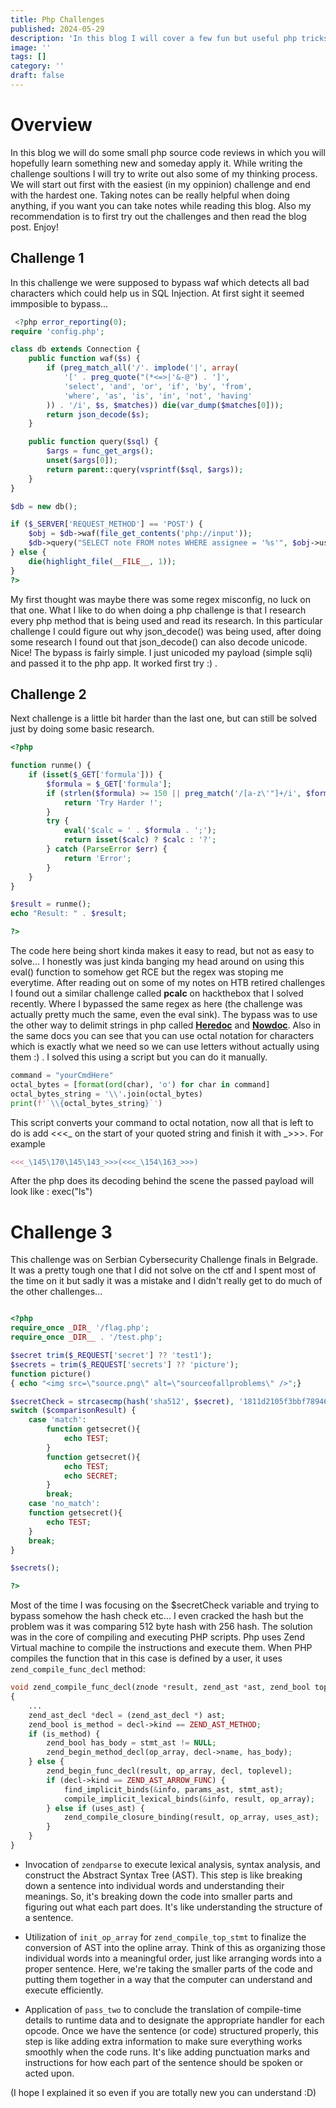 ```yaml
---
title: Php Challenges
published: 2024-05-29
description: 'In this blog I will cover a few fun but useful php tricks'
image: ''
tags: []
category: ''
draft: false 
---
```


# Overview

In this blog we will do some small php source code reviews in which you will hopefully learn something new and someday apply it. While writing the challenge soultions I will try to write out also some of my thinking process. We will start out first with the easiest (in my oppinion) challenge and end with the hardest one. Taking notes can be really helpful when doing anything, if you want you can take notes while reading this blog. Also my recommendation is to first try out the challenges and then read the blog post. Enjoy!

## Challenge 1

In this challenge we were supposed to bypass waf which detects all bad characters which could help us in SQL Injection. At first sight it seemed immposible to bypass...

```php
 <?php error_reporting(0);
require 'config.php';

class db extends Connection {
    public function waf($s) {
        if (preg_match_all('/'. implode('|', array(
            '[' . preg_quote("(*<=>|'&-@") . ']',
            'select', 'and', 'or', 'if', 'by', 'from', 
            'where', 'as', 'is', 'in', 'not', 'having'
        )) . '/i', $s, $matches)) die(var_dump($matches[0]));
        return json_decode($s);
    }

    public function query($sql) {
        $args = func_get_args();
        unset($args[0]);
        return parent::query(vsprintf($sql, $args));
    }
}

$db = new db();

if ($_SERVER['REQUEST_METHOD'] == 'POST') {
    $obj = $db->waf(file_get_contents('php://input'));
    $db->query("SELECT note FROM notes WHERE assignee = '%s'", $obj->user);
} else {
    die(highlight_file(__FILE__, 1));
}
?> 
```
My first thought was maybe there was some regex misconfig, no luck on that one. What I like to do when doing a php challenge is that I research every php method that is being used and read its research. In this particular challenge I could figure out why json_decode() was being used, after doing some research I found out that json_decode() can also decode unicode. Nice! The bypass is fairly simple. I just unicoded my payload (simple sqli) and passed it to the php app. It worked first try :) . 


## Challenge 2

Next challenge is a little bit harder than the last one, but can still be solved just by doing some basic research.

```php
<?php

function runme() {
    if (isset($_GET['formula'])) {
        $formula = $_GET['formula'];
        if (strlen($formula) >= 150 || preg_match('/[a-z\'"]+/i', $formula)) {
            return 'Try Harder !';
        }
        try {
            eval('$calc = ' . $formula . ';');
            return isset($calc) ? $calc : '?';
        } catch (ParseError $err) {
            return 'Error';
        }
    }
}

$result = runme();
echo "Result: " . $result;

?>
``` 
The code here being short kinda makes it easy to read, but not as easy to solve... I honestly was just kinda banging my head around on using this eval() function to somehow get RCE but the regex was stoping me everytime. After reading out on some of my notes on HTB retired challenges I found out a similar challenge called __pcalc__ on hackthebox that I solved recently. Where I bypassed the same regex as here (the challenge was actually pretty much the same, even the eval sink). The bypass was to use the other way to delimit strings in php called [**Heredoc**](https://www.php.net/manual/en/language.types.string.php#language.types.string.syntax.heredoc) and [**Nowdoc**](https://www.php.net/manual/en/language.types.string.php#language.types.string.syntax.nowdoc). Also in the same docs you can see that you can use octal notation for characters which is exactly what we need so we can use letters without actually using them :) . I solved this using a script but you can do it manually.

```python
command = "yourCmdHere"
octal_bytes = [format(ord(char), 'o') for char in command]
octal_bytes_string = '\\'.join(octal_bytes)
print(f'`\\{octal_bytes_string}`')
```
This script converts your command to octal notation, now all that is left to do is add <<<_ on the start of your quoted string and finish it with _>>>. For example 

```php
<<<_\145\170\145\143_>>>(<<<_\154\163_>>>)
```

After the php does its decoding behind the scene the passed payload will look like : exec("ls") 

# Challenge 3
This challenge was on Serbian Cybersecurity Challenge finals in Belgrade. It was a pretty tough one that I did not solve on the ctf and I spent most of the time on it but sadly it was a mistake and I didn't really get to do much of the other challenges...

```php

<?php
require_once _DIR_ '/flag.php';
require_once _DIR__ . '/test.php';

$secret trim($_REQUEST['secret'] ?? 'test1');
$secrets = trim($_REQUEST['secrets'] ?? 'picture');
function picture() 
{ echo "<img src=\"source.png\" alt=\"sourceofallproblems\" />";}

$secretCheck = strcasecmp(hash('sha512', $secret), '1811d2105f3bbf78946a730955772056e472fa2737a28f840f822c2ca167f99e'); $comparisonResult = $secretCheck? 'match': 'no_match';
switch ($comparisonResult) {
    case 'match':
        function getsecret(){
            echo TEST;
        }
        function getsecret(){
            echo TEST;
            echo SECRET;
        }
        break;
    case 'no_match':
    function getsecret(){ 
        echo TEST;
    }
    break;
}

$secrets();

?>
```
Most of the time I was focusing on the $secretCheck variable and trying to bypass somehow the hash check etc... I even cracked the hash but the problem was it was comparing 512 byte hash with 256 hash. The solution was in the core of compiling and executing PHP scripts. Php uses Zend Virtual machine to compile the instructions and execute them. When PHP compiles the function that in this case is defined by a user, it uses  `zend_compile_func_decl` method:

```php
void zend_compile_func_decl(znode *result, zend_ast *ast, zend_bool toplevel) /* {{{ */
{
    ...
    zend_ast_decl *decl = (zend_ast_decl *) ast;
    zend_bool is_method = decl->kind == ZEND_AST_METHOD;
    if (is_method) {
        zend_bool has_body = stmt_ast != NULL;
        zend_begin_method_decl(op_array, decl->name, has_body);
    } else {
        zend_begin_func_decl(result, op_array, decl, toplevel);
        if (decl->kind == ZEND_AST_ARROW_FUNC) {
            find_implicit_binds(&info, params_ast, stmt_ast);
            compile_implicit_lexical_binds(&info, result, op_array);
        } else if (uses_ast) {
            zend_compile_closure_binding(result, op_array, uses_ast);
        }
    }
}
```
- Invocation of `zendparse` to execute lexical analysis, syntax analysis, and construct the Abstract Syntax Tree (AST). This step is like breaking down a sentence into individual words and understanding their meanings. So, it's breaking down the code into smaller parts and figuring out what each part does. It's like understanding the structure of a sentence.

- Utilization of `init_op_array` for `zend_compile_top_stmt` to finalize the conversion of AST into the opline array. Think of this as organizing those individual words into a meaningful order, just like arranging words into a proper sentence. Here, we're taking the smaller parts of the code and putting them together in a way that the computer can understand and execute efficiently.

- Application of `pass_two` to conclude the translation of compile-time details to runtime data and to designate the appropriate handler for each opcode. Once we have the sentence (or code) structured properly, this step is like adding extra information to make sure everything works smoothly when the code runs. It's like adding punctuation marks and instructions for how each part of the sentence should be spoken or acted upon. 

(I hope I explained it so even if you are totally new you can understand :D)






